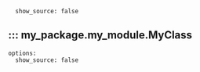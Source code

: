       show_source: false

## ::: my_package.my_module.MyClass
    options:
      show_source: false
